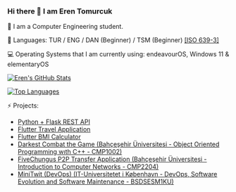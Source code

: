 ### Hi there 👋 I am Eren Tomurcuk

 🌱 I am a Computer Engineering student.
 
 <!-- 💬 I am quite interested in C++ -->

 💬 Languages: TUR / ENG / DAN (Beginner) / TSM (Beginner) [[ISO 639-3]](https://iso639-3.sil.org/code_tables/639/data)
 
 💻 Operating Systems that I am currently using: endeavourOS, Windows 11 & elementaryOS

[![Eren's GitHub Stats](https://github-readme-stats.vercel.app/api?username=erentomurcuk&show_icons=true&theme=tokyonight&locale=en)](https://github.com/erentomurcuk)

[![Top Languages](https://github-readme-stats.vercel.app/api/top-langs/?username=erentomurcuk&layout=compact&langs_count=4&theme=tokyonight)](https://github.com/erentomurcuk)

⚡ Projects:
- [Python + Flask REST API](https://github.com/erentomurcuk/Python-Flask-REST-API)
- [Flutter Travel Application](https://github.com/erentomurcuk/Flutter-Travel-Application)
- [Flutter BMI Calculator](https://github.com/erentomurcuk/Flutter-BMI-Calculator)
- [Darkest Combat the Game (Bahçeşehir Üniversitesi - Object Oriented Programming wıth C++ - CMP1002)](https://github.com/Kaaleyah/darkest-combat)
- [FiveChungus P2P Transfer Application (Bahçeşehir Üniversitesi - Introduction to Computer Networks - CMP2204)](https://github.com/Kaaleyah/FiveChungus)
- [MiniTwit (DevOps) (IT-Universitetet i København - DevOps, Software Evolution and Software Maintenance - BSDSESM1KU)](https://github.com/Herover/itu-devops-h)


<!--
**erentomurcuk/erentomurcuk** is a ✨ _special_ ✨ repository because its `README.md` (this file) appears on your GitHub profile.

Here are some ideas to get you started:

- 🔭 I’m currently working on ...
- 🌱 I’m currently learning ...
- 👯 I’m looking to collaborate on ...
- 🤔 I’m looking for help with ...
- 💬 Ask me about ...
- 📫 How to reach me: ...
- 😄 Pronouns: ...
- ⚡ Fun fact: ...
-->
